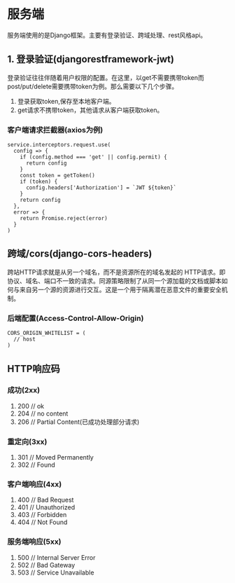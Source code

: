 # 服务端
服务端使用的是Django框架。主要有登录验证、跨域处理、rest风格api。
## 1. 登录验证(djangorestframework-jwt)
登录验证往往伴随着用户权限的配置。在这里，以get不需要携带token而post/put/delete需要携带token为例。那么需要以下几个步骤。
1. 登录获取token,保存至本地客户端。
2. get请求不携带token，其他请求从客户端获取token。
### 客户端请求拦截器(axios为例)
```
service.interceptors.request.use(
  config => {
    if (config.method === 'get' || config.permit) {
      return config
    }
    const token = getToken()
    if (token) {
      config.headers['Authorization'] = `JWT ${token}`
    }
    return config
  },
  error => {
    return Promise.reject(error)
  }
)
```
## 跨域/cors(django-cors-headers)
跨站HTTP请求就是从另一个域名，而不是资源所在的域名发起的 HTTP请求。即协议、域名、端口不一致的请求。同源策略限制了从同一个源加载的文档或脚本如何与来自另一个源的资源进行交互。这是一个用于隔离潜在恶意文件的重要安全机制。
### 后端配置(Access-Control-Allow-Origin)
```
CORS_ORIGIN_WHITELIST = (
  // host
)
```
## HTTP响应码
### 成功(2xx)
1. 200 // ok
2. 204 // no content
3. 206 // Partial Content(已成功处理部分请求)

### 重定向(3xx)
1. 301 // Moved Permanently
2. 302 // Found

### 客户端响应(4xx)
1. 400 // Bad Request
2. 401 // Unauthorized
3. 403 // Forbidden
4. 404 // Not Found

### 服务端响应(5xx)
1. 500 // Internal Server Error
2. 502 // Bad Gateway
3. 503 // Service Unavailable